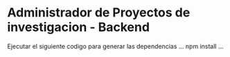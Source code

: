 # Administrador de Proyectos de investigacion - Backend

Ejecutar el siguiente codigo para generar las dependencias
...
npm install
...
